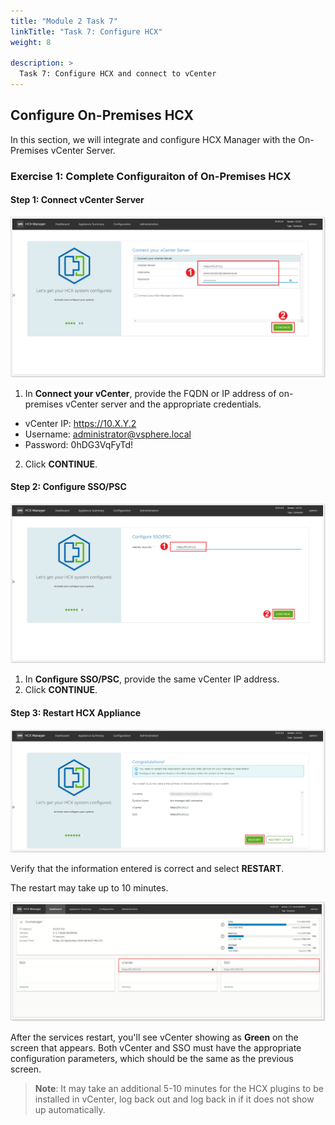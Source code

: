 ```yaml
---
title: "Module 2 Task 7"
linkTitle: "Task 7: Configure HCX"
weight: 8

description: >
  Task 7: Configure HCX and connect to vCenter
---
```


## Configure On-Premises HCX

In this section, we will integrate and configure HCX Manager with the On-Premises vCenter Server.

### **Exercise 1: Complete Configuraiton of On-Premises HCX**

#### Step 1: Connect vCenter Server

![](Mod2Task7Pic1.png)

1. In **Connect your vCenter**, provide the FQDN or IP address of on-premises vCenter server and the appropriate credentials.
- vCenter IP: <https://10.X.Y.2>
- Username: [administrator@vsphere.local](mailto:administrator@vsphere.local)
- Password: 0hDG3VqFyTd!
2. Click **CONTINUE**.

#### Step 2: Configure SSO/PSC

![](Mod2Task7Pic2.png)

1. In **Configure SSO/PSC**, provide the same vCenter IP address.
2. Click **CONTINUE**.

#### Step 3: Restart HCX Appliance

![](Mod2Task7Pic3.png)

Verify that the information entered is correct and select **RESTART**.

The restart may take up to 10 minutes.

![](Mod2Task7Pic4.png)

After the services restart, you'll see vCenter showing as **Green** on the screen that appears. Both vCenter and SSO must have the appropriate configuration parameters, which should be the same as the previous screen.

> **Note**: It may take an additional 5-10 minutes for the HCX plugins to be installed in vCenter, log back out and log back in if it does not show up automatically.